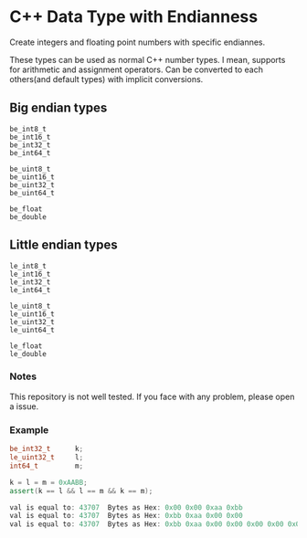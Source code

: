# C++ Data Type with Endianness

Create integers and floating point numbers with specific endiannes.

These types can be used as normal C++ number types. I mean, supports for arithmetic and assignment operators. Can be converted to each others(and default types) with implicit conversions.

## Big endian types
```
be_int8_t
be_int16_t
be_int32_t
be_int64_t

be_uint8_t
be_uint16_t
be_uint32_t
be_uint64_t

be_float
be_double
```

## Little endian types
```
le_int8_t
le_int16_t
le_int32_t
le_int64_t

le_uint8_t
le_uint16_t
le_uint32_t
le_uint64_t

le_float
le_double
```
### Notes

This repository is not well tested. If you face with any problem, please open a issue.

### Example
```c++
be_int32_t      k;
le_uint32_t     l;
int64_t         m;

k = l = m = 0xAABB;
assert(k == l && l == m && k == m);
```

```c++ 
val is equal to: 43707  Bytes as Hex: 0x00 0x00 0xaa 0xbb
val is equal to: 43707  Bytes as Hex: 0xbb 0xaa 0x00 0x00
val is equal to: 43707  Bytes as Hex: 0xbb 0xaa 0x00 0x00 0x00 0x00 0x00 0x00
```